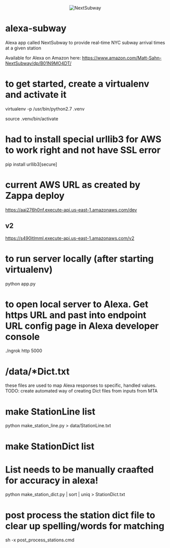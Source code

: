 
<p align="center">
  <img src="https://images-na.ssl-images-amazon.com/images/I/516aDn++z7L.png" alt="NextSubway"/>
</p>

# alexa-subway
Alexa app called NextSubway to provide real-time NYC subway arrival times at a given station

Available for Alexa on Amazon here: https://www.amazon.com/Matt-Sahn-NextSubway/dp/B01N9MO4DT/

# to get started, create a virtualenv and activate it
virtualenv -p /usr/bin/python2.7 .venv

source .venv/bin/activate

# had to install special urllib3 for AWS to work right and not have SSL error
pip install urllib3[secure]

# current AWS URL as created by Zappa deploy
https://aai276h0nf.execute-api.us-east-1.amazonaws.com/dev

## v2
https://s490itlmml.execute-api.us-east-1.amazonaws.com/v2

# to run server locally (after starting virtualenv)
python app.py

# to open local server to Alexa. Get https URL and past into endpoint URL config page in Alexa developer console
./ngrok http 5000

# /data/*Dict.txt
these files are used to map Alexa responses to specific, handled values.
TODO: create automated way of creating Dict files from inputs from MTA

# make StationLine list
python make_station_line.py  > data/StationLine.txt

# make StationDict list
# List needs to be manually craafted for accuracy in alexa!
python make_station_dict.py  | sort | uniq > StationDict.txt

# post process the station dict file to clear up spelling/words for matching 

sh -x post_process_stations.cmd